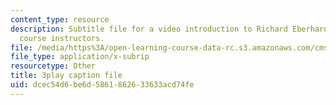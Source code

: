 ```yaml
---
content_type: resource
description: Subtitle file for a video introduction to Richard Eberhardt, one of the
  course instructors.
file: /media/https%3A/open-learning-course-data-rc.s3.amazonaws.com/cms-611j-creating-video-games-fall-2014/dcec54d6be6d5861862633633acd74fe_HpACiptk990.srt
file_type: application/x-subrip
resourcetype: Other
title: 3play caption file
uid: dcec54d6-be6d-5861-8626-33633acd74fe
---
```

